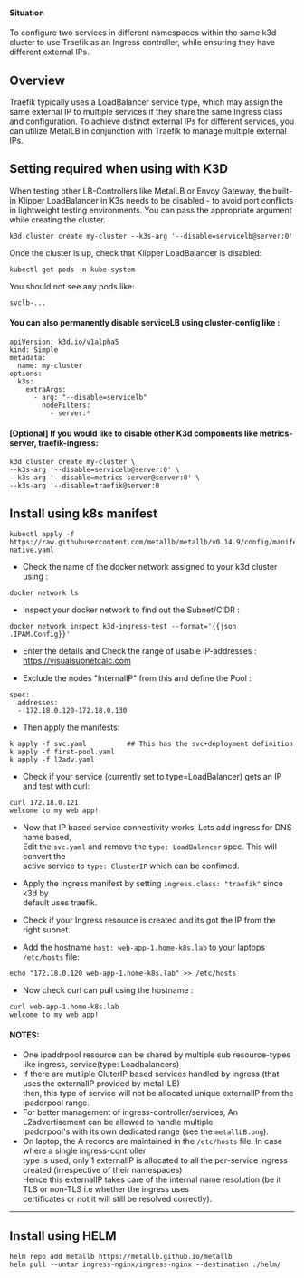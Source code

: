 #### Situation

To configure two services in different namespaces within the same k3d cluster to use Traefik as an Ingress controller, while ensuring they have different external IPs.

## Overview

Traefik typically uses a LoadBalancer service type, which may assign the same external IP to multiple services if they share the same Ingress class and configuration. To achieve distinct external IPs for different services, you can utilize MetalLB in conjunction with Traefik to manage multiple external IPs.

## Setting required when using with K3D

When testing other LB-Controllers like MetalLB or Envoy Gateway, the built-in Klipper LoadBalancer in K3s needs to be disabled - to avoid port conflicts in lightweight testing environments. You can pass the appropriate argument while creating the cluster.

```
k3d cluster create my-cluster --k3s-arg '--disable=servicelb@server:0'
```
Once the cluster is up, check that Klipper LoadBalancer is disabled:

`kubectl get pods -n kube-system`

You should not see any pods like:

`svclb-...`

#### You can also permanently disable serviceLB using cluster-config like :
```
apiVersion: k3d.io/v1alpha5
kind: Simple
metadata:
  name: my-cluster
options:
  k3s:
    extraArgs:
      - arg: "--disable=servicelb"
        nodeFilters:
          - server:*
```

#### [Optional] If you would like to disable other K3d components like metrics-server, traefik-ingress:
```
k3d cluster create my-cluster \
--k3s-arg '--disable=servicelb@server:0' \
--k3s-arg '--disable=metrics-server@server:0' \
--k3s-arg '--disable=traefik@server:0
```

## Install using k8s manifest

```
kubectl apply -f https://raw.githubusercontent.com/metallb/metallb/v0.14.9/config/manifests/metallb-native.yaml
```
- Check the name of the docker network assigned to your k3d cluster using :  
```
docker network ls
```
- Inspect your docker network to find out the Subnet/CIDR :  
```
docker network inspect k3d-ingress-test --format='{{json .IPAM.Config}}'
```
- Enter the details and Check the range of usable IP-addresses :  
https://visualsubnetcalc.com

- Exclude the nodes "InternalIP" from this and define the Pool :  
```
spec:
  addresses:
  - 172.18.0.120-172.18.0.130
```
- Then apply the manifests:
```
k apply -f svc.yaml          ## This has the svc+deployment definition
k apply -f first-pool.yaml
k apply -f l2adv.yaml 

```
- Check if your service (currently set to type=LoadBalancer) gets an IP and test with curl:
```
curl 172.18.0.121
welcome to my web app!
```
- Now that IP based service connectivity works, Lets add ingress for DNS name based,  
Edit the `svc.yaml` and remove the `type: LoadBalancer` spec. This will convert the  
active service to `type: ClusterIP` which can be confimed.

- Apply the ingress manifest by setting `ingress.class: "traefik"` since k3d by  
default uses traefik.

- Check if your Ingress resource is created and its got the IP from the right subnet.
- Add the hostname `host: web-app-1.home-k8s.lab` to your laptops `/etc/hosts` file:
```
echo "172.18.0.120 web-app-1.home-k8s.lab" >> /etc/hosts
```
- Now check curl can pull using the hostname :  
```
curl web-app-1.home-k8s.lab
welcome to my web app!
```

#### NOTES:
- One ipaddrpool resource can be shared by multiple sub resource-types like ingress, service(type: Loadbalancers)  
- If there are mutliple CluterIP based services handled by ingress (that uses the externalIP provided by metal-LB)  
  then, this type of service will not be allocated unique externalIP from the ipaddrpool range.  
- For better management of ingress-controller/services, An L2advertisement can be allowed to handle multiple  
  ipaddrpool's with its own dedicated range (see the `metallLB.png`).  
- On laptop, the A records are maintained in the `/etc/hosts` file. In case where a single ingress-controller  
  type is used, only 1 externalIP is allocated to all the per-service ingress created (irrespective of their namespaces)  
  Hence this externalIP takes care of the internal name resolution (be it TLS or non-TLS i.e whether the ingress uses  
  certificates or not it will still be resolved correctly).

---
  
## Install using HELM

```
helm repo add metallb https://metallb.github.io/metallb
helm pull --untar ingress-nginx/ingress-nginx --destination ./helm/
```
